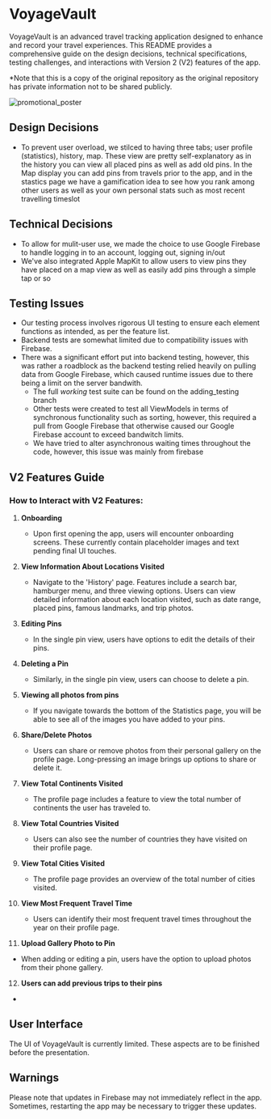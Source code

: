 # VoyageVault

VoyageVault is an advanced travel tracking application designed to enhance and record your travel experiences. This README provides a comprehensive guide on the design decisions, technical specifications, testing challenges, and interactions with Version 2 (V2) features of the app.

*Note that this is a copy of the original repository as the original repository has private information not to be shared publicly.

![promotional_poster](Images/Team14.svg)

## Design Decisions
   - To prevent user overload, we stilced to having three tabs; user profile (statistics), history, map. These view are pretty self-explanatory as in the history you can view all placed pins as well as add old pins. In the Map display you can add pins from travels prior to the app, and in the stastics page we have a gamification idea to see how you rank among other users as well as your own personal stats such as most recent travelling timeslot

## Technical Decisions
   - To allow for mulit-user use, we made the choice to use Google Firebase to handle logging in to an account, logging out, signing in/out
   - We've also integrated Apple MapKit to allow users to view pins they have placed on a map view as well as easily add pins through a simple tap or so

## Testing Issues
   - Our testing process involves rigorous UI testing to ensure each element functions as intended, as per the feature list.
   - Backend tests are somewhat limited due to compatibility issues with Firebase.
   - There was a significant effort put into backend testing, however, this was rather a roadblock as the backend testing relied heavily on pulling data from Google Firebase, which caused runtime issues due to there being a limit on the server bandwith.
     - The full *working* test suite can be found on the adding_testing branch
     - Other tests were created to test all ViewModels in terms of synchronous functionality such as sorting, however, this required a pull from Google Firebase that otherwise caused our Google Firebase account to exceed bandwitch limits.
     - We have tried to alter asynchronous waiting times throughout the code, however, this issue was mainly from firebase
       

## V2 Features Guide
### How to Interact with V2 Features:

1. **Onboarding**
   - Upon first opening the app, users will encounter onboarding screens. These currently contain placeholder images and text pending final UI touches.

2. **View Information About Locations Visited**
   - Navigate to the 'History' page. Features include a search bar, hamburger menu, and three viewing options. Users can view detailed information about each location visited, such as date range, placed pins, famous landmarks, and trip photos.

3. **Editing Pins**
   - In the single pin view, users have options to edit the details of their pins.

4. **Deleting a Pin**
   - Similarly, in the single pin view, users can choose to delete a pin.

5. **Viewing all photos from pins**
   - If you navigate towards the bottom of the Statistics page, you will be able to see all of the images you have added to your pins.

6. **Share/Delete Photos**
   - Users can share or remove photos from their personal gallery on the profile page. Long-pressing an image brings up options to share or delete it.

7. **View Total Continents Visited**
   - The profile page includes a feature to view the total number of continents the user has traveled to.

8. **View Total Countries Visited**
   - Users can also see the number of countries they have visited on their profile page.
  
9. **View Total Cities Visited**
    - The profile page provides an overview of the total number of cities visited.

10. **View Most Frequent Travel Time**
    - Users can identify their most frequent travel times throughout the year on their profile page.

11. **Upload Gallery Photo to Pin**
   - When adding or editing a pin, users have the option to upload photos from their phone gallery.

12. **Users can add previous trips to their pins**
   - 

## User Interface
The UI of VoyageVault is currently limited. These aspects are to be finished before the presentation.

## Warnings
Please note that updates in Firebase may not immediately reflect in the app. Sometimes, restarting the app may be necessary to trigger these updates.

